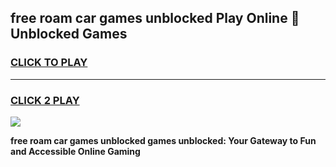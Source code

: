 
## free roam car games unblocked Play Online 👋 Unblocked Games
<h3>
<a href="https://premium.freeplayer.one?title=free_roam_car_games_unblocked&ref=19F">CLICK TO PLAY</a></h3>
<hr>

<h3>
<a href="https://premium.freeplayer.one?title=free_roam_car_games_unblocked&ref=19F">CLICK 2 PLAY</a>
  
</h3>

<a href="https://premium.freeplayer.one?title=free_roam_car_games_unblocked&ref=19F"><img src="https://clearcache.store/games.png"></a>


**free roam car games unblocked games unblocked: Your Gateway to Fun and Accessible Online Gaming**
